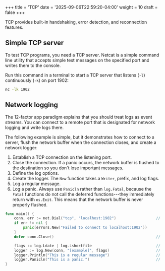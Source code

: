 +++
title = 'TCP'
date = '2025-09-06T22:59:20-04:00'
weight = 10
draft = false
+++

TCP provides built-in handshaking, error detection, and reconnection features.

## Simple TCP server

To test TCP programs, you need a TCP server. Netcat is a simple command line utility that accepts simple test messages on the specified port and writes them to the console.

Run this command in a terminal to start a TCP server that listens (`-l`) continuously (`-k`) on port 1902:

```bash
nc -lk 1902
```

## Network logging

The 12-factor app paradigm explains that you should treat logs as event streams. You can connect to a remote port that is designated for network logging and write logs there.

The following example is simple, but it demonstrates how to connect to a server, flush the network buffer when the connection closes, and create a network logger:
1. Establish a TCP connection on the listening port.
2. Close the connection. If a panic occurs, the network buffer is flushed to the destination so you don't lose important messages.
3. Define the log options.
4. Create the logger. The `New` function takes a `Writer`, prefix, and log flags.
5. Log a regular message.
6. Log a panic. Always use `Panicln` rather than `log.Fatal`, because the `Fatal` functions do not call the deferred functions---they immediately return with `os.Exit`. This means that the network buffer is never properly flushed. 

```go
func main() {
	conn, err := net.Dial("tcp", "localhost:1902")                  // 1
	if err != nil {
		panic(errors.New("Failed to connect to localhost:1902"))
	}
	defer conn.Close()                                              // 2

	flags := log.Ldate | log.Lshortfile                             // 3
	logger := log.New(conn, "[example]", flags)                     // 4
	logger.Println("This is a regular message")                     // 5
	logger.Panicln("This is a panic.")                              // 6
}
```